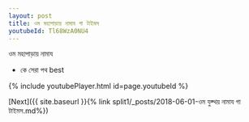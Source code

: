 ```yaml
---
layout: post
title: ওম মহাপাড়ায় নামায গা টাইমস
youtubeId: Tl68WzA0NU4
---
```

 
 
 ওম মহাপাড়ায় নামায  
 
 -  কে সেরা পথ best 
 
  
 
  
 
 
 
 
 
 


{% include youtubePlayer.html id=page.youtubeId %}
 
[Next]({{ site.baseurl }}{% link  split1/_posts/2018-06-01-ওম যুক্থয় নামায গা টাইমস.md%})
 
